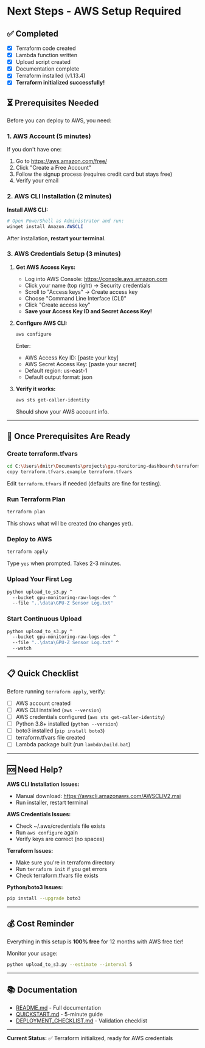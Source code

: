 # Next Steps - AWS Setup Required

## ✅ Completed
- [x] Terraform code created
- [x] Lambda function written
- [x] Upload script created
- [x] Documentation complete
- [x] Terraform installed (v1.13.4)
- [x] **Terraform initialized successfully!**

## ⏳ Prerequisites Needed

Before you can deploy to AWS, you need:

### 1. AWS Account (5 minutes)
If you don't have one:
1. Go to https://aws.amazon.com/free/
2. Click "Create a Free Account"
3. Follow the signup process (requires credit card but stays free)
4. Verify your email

### 2. AWS CLI Installation (2 minutes)

**Install AWS CLI:**
```powershell
# Open PowerShell as Administrator and run:
winget install Amazon.AWSCLI
```

After installation, **restart your terminal**.

### 3. AWS Credentials Setup (3 minutes)

1. **Get AWS Access Keys:**
   - Log into AWS Console: https://console.aws.amazon.com
   - Click your name (top right) → Security credentials
   - Scroll to "Access keys" → Create access key
   - Choose "Command Line Interface (CLI)"
   - Click "Create access key"
   - **Save your Access Key ID and Secret Access Key!**

2. **Configure AWS CLI:**
   ```bash
   aws configure
   ```

   Enter:
   - AWS Access Key ID: [paste your key]
   - AWS Secret Access Key: [paste your secret]
   - Default region: us-east-1
   - Default output format: json

3. **Verify it works:**
   ```bash
   aws sts get-caller-identity
   ```

   Should show your AWS account info.

---

## 🚀 Once Prerequisites Are Ready

### Create terraform.tfvars
```bash
cd C:\Users\dmitr\Documents\projects\gpu-monitoring-dashboard\terraform
copy terraform.tfvars.example terraform.tfvars
```

Edit `terraform.tfvars` if needed (defaults are fine for testing).

### Run Terraform Plan
```bash
terraform plan
```

This shows what will be created (no changes yet).

### Deploy to AWS
```bash
terraform apply
```

Type `yes` when prompted. Takes 2-3 minutes.

### Upload Your First Log
```bash
python upload_to_s3.py ^
  --bucket gpu-monitoring-raw-logs-dev ^
  --file "..\data\GPU-Z Sensor Log.txt"
```

### Start Continuous Upload
```bash
python upload_to_s3.py ^
  --bucket gpu-monitoring-raw-logs-dev ^
  --file "..\data\GPU-Z Sensor Log.txt" ^
  --watch
```

---

## 📋 Quick Checklist

Before running `terraform apply`, verify:
- [ ] AWS account created
- [ ] AWS CLI installed (`aws --version`)
- [ ] AWS credentials configured (`aws sts get-caller-identity`)
- [ ] Python 3.8+ installed (`python --version`)
- [ ] boto3 installed (`pip install boto3`)
- [ ] terraform.tfvars file created
- [ ] Lambda package built (run `lambda\build.bat`)

---

## 🆘 Need Help?

**AWS CLI Installation Issues:**
- Manual download: https://awscli.amazonaws.com/AWSCLIV2.msi
- Run installer, restart terminal

**AWS Credentials Issues:**
- Check ~/.aws/credentials file exists
- Run `aws configure` again
- Verify keys are correct (no spaces)

**Terraform Issues:**
- Make sure you're in terraform directory
- Run `terraform init` if you get errors
- Check terraform.tfvars file exists

**Python/boto3 Issues:**
```bash
pip install --upgrade boto3
```

---

## 💰 Cost Reminder

Everything in this setup is **100% free** for 12 months with AWS free tier!

Monitor your usage:
```bash
python upload_to_s3.py --estimate --interval 5
```

---

## 📚 Documentation

- [README.md](README.md) - Full documentation
- [QUICKSTART.md](QUICKSTART.md) - 5-minute guide
- [DEPLOYMENT_CHECKLIST.md](DEPLOYMENT_CHECKLIST.md) - Validation checklist

---

**Current Status:** ✅ Terraform initialized, ready for AWS credentials
